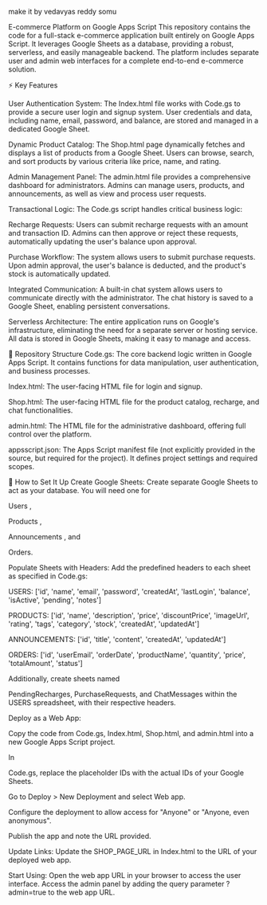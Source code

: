 make it by vedavyas reddy somu



E-commerce Platform on Google Apps Script
This repository contains the code for a full-stack e-commerce application built entirely on Google Apps Script. It leverages Google Sheets as a database, providing a robust, serverless, and easily manageable backend. The platform includes separate user and admin web interfaces for a complete end-to-end e-commerce solution.

⚡️ Key Features

User Authentication System: The Index.html file works with Code.gs to provide a secure user login and signup system. User credentials and data, including name, email, password, and balance, are stored and managed in a dedicated Google Sheet.






Dynamic Product Catalog: The Shop.html page dynamically fetches and displays a list of products from a Google Sheet. Users can browse, search, and sort products by various criteria like price, name, and rating.



Admin Management Panel: The admin.html file provides a comprehensive dashboard for administrators. Admins can manage users, products, and announcements, as well as view and process user requests.





Transactional Logic: The Code.gs script handles critical business logic:


Recharge Requests: Users can submit recharge requests with an amount and transaction ID. Admins can then approve or reject these requests, automatically updating the user's balance upon approval.




Purchase Workflow: The system allows users to submit purchase requests. Upon admin approval, the user's balance is deducted, and the product's stock is automatically updated.




Integrated Communication: A built-in chat system allows users to communicate directly with the administrator. The chat history is saved to a Google Sheet, enabling persistent conversations.



Serverless Architecture: The entire application runs on Google's infrastructure, eliminating the need for a separate server or hosting service. All data is stored in Google Sheets, making it easy to manage and access.



📂 Repository Structure
Code.gs: The core backend logic written in Google Apps Script. It contains functions for data manipulation, user authentication, and business processes.




Index.html: The user-facing HTML file for login and signup.

Shop.html: The user-facing HTML file for the product catalog, recharge, and chat functionalities.

admin.html: The HTML file for the administrative dashboard, offering full control over the platform.

appsscript.json: The Apps Script manifest file (not explicitly provided in the source, but required for the project). It defines project settings and required scopes.

🚀 How to Set It Up
Create Google Sheets: Create separate Google Sheets to act as your database. You will need one for 

Users , 

Products , 

Announcements , and 

Orders.

Populate Sheets with Headers: Add the predefined headers to each sheet as specified in Code.gs:


USERS: ['id', 'name', 'email', 'password', 'createdAt', 'lastLogin', 'balance', 'isActive', 'pending', 'notes'] 


PRODUCTS: ['id', 'name', 'description', 'price', 'discountPrice', 'imageUrl', 'rating', 'tags', 'category', 'stock', 'createdAt', 'updatedAt'] 


ANNOUNCEMENTS: ['id', 'title', 'content', 'createdAt', 'updatedAt'] 


ORDERS: ['id', 'userEmail', 'orderDate', 'productName', 'quantity', 'price', 'totalAmount', 'status'] 

Additionally, create sheets named 

PendingRecharges, PurchaseRequests, and ChatMessages within the USERS spreadsheet, with their respective headers.


Deploy as a Web App:

Copy the code from Code.gs, Index.html, Shop.html, and admin.html into a new Google Apps Script project.

In 

Code.gs, replace the placeholder IDs with the actual IDs of your Google Sheets.

Go to Deploy > New Deployment and select Web app.

Configure the deployment to allow access for "Anyone" or "Anyone, even anonymous".

Publish the app and note the URL provided.

Update Links: Update the SHOP_PAGE_URL in Index.html to the URL of your deployed web app.

Start Using: Open the web app URL in your browser to access the user interface. Access the admin panel by adding the query parameter ?admin=true to the web app URL.
